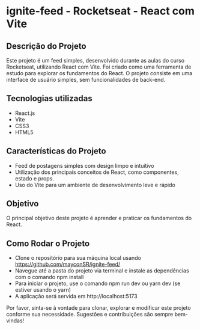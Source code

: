 # ignite-feed - Rocketseat - React com Vite

## Descrição do Projeto
Este projeto é um feed simples, desenvolvido durante as aulas do curso Rocketseat, utilizando React com Vite. Foi criado como uma ferramenta de estudo para explorar os fundamentos do React. O projeto consiste em uma interface de usuário simples, sem funcionalidades de back-end.

## Tecnologias utilizadas
- React.js
- Vite
- CSS3
- HTML5

## Características do Projeto
- Feed de postagens simples com design limpo e intuitivo
- Utilização dos principais conceitos de React, como componentes, estado e props.
- Uso do Vite para um ambiente de desenvolvimento leve e rápido


## Objetivo
O principal objetivo deste projeto é aprender e praticar os fundamentos do React. 

## Como Rodar o Projeto
- Clone o repositório para sua máquina local usando https://github.com/mayconSR/ignite-feed/
- Navegue até a pasta do projeto via terminal e instale as dependências com o comando npm install
- Para iniciar o projeto, use o comando npm run dev ou yarn dev (se estiver usando o yarn)
- A aplicação será servida em http://localhost:5173

Por favor, sinta-se à vontade para clonar, explorar e modificar este projeto conforme sua necessidade. Sugestões e contribuições são sempre bem-vindas!

